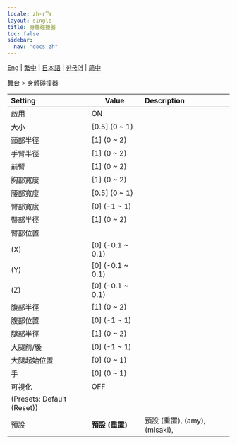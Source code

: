 ```yaml
---
locale: zh-rTW
layout: single
title: 身體碰撞器
toc: false
sidebar:
  nav: "docs-zh"
---
```

[Eng](/dancexr/menu/2025.4/stage/body_colliders) | [繁中](/tw/dancexr/menu/2025.4/stage/body_colliders) | [日本語](/jp/dancexr/menu/2025.4/stage/body_colliders) | [한국어](/kr/dancexr/menu/2025.4/stage/body_colliders) | [简中](/zh/dancexr/menu/2025.4/stage/body_colliders)

[舞台](../menu#舞台) > 身體碰撞器



| Setting | Value | Description |
| :--- | --- | :--- |
| 啟用 | ON | 
| 大小 | [0.5] (0 ~ 1) | 
| 頭部半徑 | [1] (0 ~ 2) | 
| 手臂半徑 | [1] (0 ~ 2) | 
| 前臂 | [1] (0 ~ 2) | 
| 胸部寬度 | [1] (0 ~ 2) | 
| 腰部寬度 | [0.5] (0 ~ 1) | 
| 臀部寬度 | [0] (-1 ~ 1) | 
| 臀部半徑 | [1] (0 ~ 2) | 
| 臀部位置 || 
| (X) | [0] (-0.1 ~ 0.1) | 
| (Y) | [0] (-0.1 ~ 0.1) | 
| (Z) | [0] (-0.1 ~ 0.1) | 
| 腹部半徑 | [1] (0 ~ 2) | 
| 腹部位置 | [0] (-1 ~ 1) | 
| 腿部半徑 | [1] (0 ~ 2) | 
| 大腿前/後 | [0] (-1 ~ 1) | 
| 大腿起始位置 | [0] (0 ~ 1) | 
| 手 | [0] (0 ~ 1) | 
| 可視化 | OFF | 
| (Presets: Default (Reset)) || 
| 預設 | **預設 (重置)** | 預設 (重置), (amy), (misaki),  |
